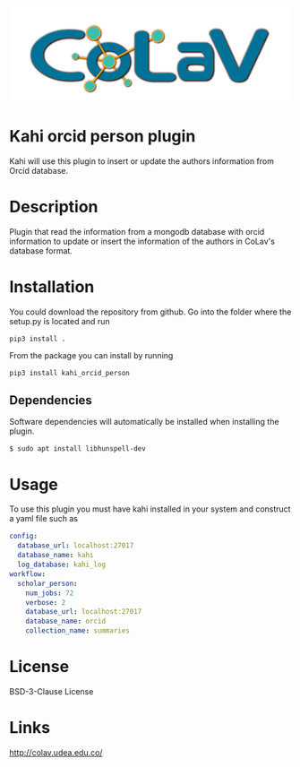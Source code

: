 <center><img src="https://raw.githubusercontent.com/colav/colav.github.io/master/img/Logo.png"/></center>

# Kahi orcid person plugin 
Kahi will use this plugin to insert or update the authors information from Orcid database.

# Description
Plugin that read the information from a mongodb database with orcid information to update or insert the information of the authors in CoLav's database format.

# Installation
You could download the repository from github. Go into the folder where the setup.py is located and run
```shell
pip3 install .
```
From the package you can install by running
```shell
pip3 install kahi_orcid_person
```

## Dependencies
Software dependencies will automatically be installed when installing the plugin.
```shell
$ sudo apt install libhunspell-dev
```

# Usage
To use this plugin you must have kahi installed in your system and construct a yaml file such as
```yaml
config:
  database_url: localhost:27017
  database_name: kahi
  log_database: kahi_log
workflow:
  scholar_person:
    num_jobs: 72
    verbose: 2
    database_url: localhost:27017
    database_name: orcid
    collection_name: summaries
```

# License
BSD-3-Clause License 

# Links
http://colav.udea.edu.co/

